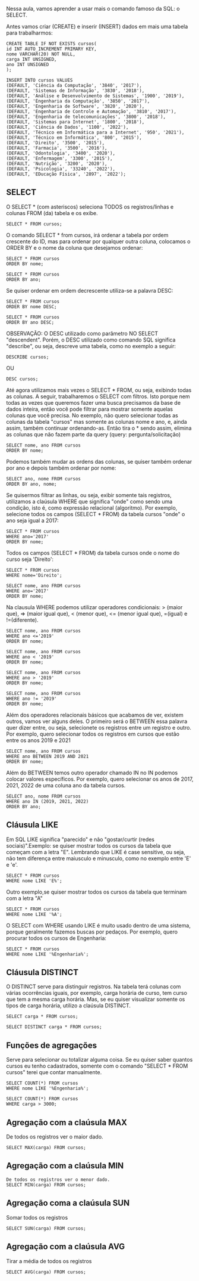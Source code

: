 Nessa aula, vamos aprender a usar mais o comando famoso da SQL: o SELECT.

Antes vamos criar (CREATE) e inserir (INSERT) dados em mais uma tabela para trabalharmos:
```
CREATE TABLE IF NOT EXISTS cursos(
id INT AUTO_INCREMENT PRIMARY KEY,
nome VARCHAR(20) NOT NULL,
carga INT UNSIGNED,
ano INT UNSIGNED
);
```
```
INSERT INTO cursos VALUES
(DEFAULT, 'Ciência da Computação', '3840', '2017'),
(DEFAULT, 'Sistemas de Informação', '3830', '2018'),
(DEFAULT, 'Análise e Desenvolvimento de Sistemas', '1900', '2019'),
(DEFAULT, 'Engenharia da Computação', '3850', '2017'),
(DEFAULT, 'Engenharia de Software', '3820', '2020'),
(DEFAULT, 'Engenharia de Controle e Automação', '3810', '2017'),
(DEFAULT, 'Engenharia de telecomunicações', '3800', '2018'),
(DEFAULT, 'Sistemas para Internet', '1800', '2018'),
(DEFAULT, 'Ciência de Dados', '1100', '2022'),
(DEFAULT, 'Técnico em Informática para a Internet', '950', '2021'),
(DEFAULT, 'Técnico em Informática', '800', '2015'),
(DEFAULT, 'Direito', '3500', '2015'),
(DEFAULT, 'Farmacia', '3500', '2016'),
(DEFAULT, 'Odontologia', '3400', '2020'),
(DEFAULT, 'Enfermagem', '3300', '2015'),
(DEFAULT, 'Nutrição', '3200', '2020'),
(DEFAULT, 'Psicologia', '33240', '2022'),
(DEFAULT, 'EDucação Física', '2897', '2022');
```

SELECT
-
O SELECT * (com asteriscos) seleciona TODOS os registros/linhas e colunas FROM (da) tabela e os exibe.
```
SELECT * FROM cursos; 
```
O comando SELECT * from cursos, irá ordenar a tabela por ordem crescente do ID, mas para ordenar por qualquer outra coluna, colocamos o ORDER BY e o nome da coluna que desejamos ordenar:
```
SELECT * FROM cursos
ORDER BY nome; 
```
```
SELECT * FROM cursos
ORDER BY ano; 
```
Se quiser ordenar em ordem decrescente utiliza-se a palavra DESC:
```
SELECT * FROM cursos
ORDER BY nome DESC; 
```
```
SELECT * FROM cursos
ORDER BY ano DESC; 
```
OBSERVAÇÃO: O DESC utilizado como parâmetro NO SELECT "descendent". Porém, o DESC utilizado como comando SQL significa "describe", ou seja, descreve uma tabela, como no exemplo a seguir:
```
DESCRIBE cursos;
```
OU
```
DESC cursos;
```
Até agora utilizamos mais vezes o SELECT * FROM, ou seja, exibindo todas as colunas. A seguir, trabalharemos o SELECT com filtros. Isto porque nem todas as vezes que queremos fazer uma busca precisamos da base de dados inteira, então você pode filtrar para mostrar somente aquelas colunas que você precisa. No exemplo, não quero selecionar todas as colunas da tabela "cursos" mas somente as colunas nome e ano, e, ainda assim, também continuar ordenando-as. Então tira o * sendo assim, elimina as colunas que não fazem parte da query (query: pergunta/solicitação)
```
SELECT nome, ano FROM cursos
ORDER BY nome;
```
Podemos também mudar as ordens das colunas, se quiser também ordenar por ano e depois também ordenar por nome:
```
SELECT ano, nome FROM cursos
ORDER BY ano, nome;
```

Se quisermos filtrar as linhas, ou seja, exibir somente tais registros, utilizamos a claúsula WHERE que significa "onde" como sendo uma condição, isto é, como expressão relacional (algoritmo). Por exemplo, selecione todos os campos (SELECT * FROM) da tabela cursos "onde" o ano seja igual a 2017:
```
SELECT * FROM cursos
WHERE ano='2017'
ORDER BY nome; 
```
Todos os campos (SELECT * FROM) da tabela cursos onde o nome do curso seja 'Direito':
```
SELECT * FROM cursos
WHERE nome='Direito';
```
```
SELECT nome, ano FROM cursos
WHERE ano='2017'
ORDER BY nome; 
```
Na clausula WHERE podemos utilizar operadores condicionais: > (maior que), => (maior igual que), < (menor que), <= (menor igual que), =(igual) e !=(diferente).

```
SELECT nome, ano FROM cursos
WHERE ano <='2019'
ORDER BY nome; 
```
```
SELECT nome, ano FROM cursos
WHERE ano < '2019'
ORDER BY nome; 
```

```
SELECT nome, ano FROM cursos
WHERE ano > '2019'
ORDER BY nome; 
```
```
SELECT nome, ano FROM cursos
WHERE ano != '2019'
ORDER BY nome; 
```

Além dos operadores relacionais básicos que acabamos de ver, existem outros, vamos ver alguns deles. O primeiro será o BETWEEN essa palavra quer dizer entre, ou seja, selecionete os registros entre um registro e outro. Por exemplo, quero selecionar todos os registros em cursos que estão entre os anos 2019 e 2021

```
SELECT nome, ano FROM cursos
WHERE ano BETWEEN 2019 AND 2021
ORDER BY nome; 
```
Além do BETWEEN temos outro operador chamado IN no IN podemos colocar valores específicos. Por exemplo, quero selecionar os anos de 2017, 2021, 2022 de uma coluna ano da tabela cursos.
```
SELECT ano, nome FROM cursos
WHERE ano IN (2019, 2021, 2022)
ORDER BY ano; 
```
Cláusula LIKE
-
Em SQL LIKE significa "parecido" e não "gostar/curtir (redes sociais)".Exemplo: se quiser mostrar todos os cursos da tabela que começam com a letra "E". Lembrando que LIKE é case sensitive, ou seja, não tem diferença entre maiusculo e minusculo, como no exemplo entre 'E' e 'e'.
```
SELECT * FROM cursos
WHERE nome LIKE 'E%'; 
```
Outro exemplo,se quiser mostrar todos os cursos da tabela que terminam com a letra "A"
```
SELECT * FROM cursos
WHERE nome LIKE '%A'; 
```
O SELECT com WHERE usando LIKE é muito usado dentro de uma sistema, porque geralmente fazemos buscas por pedaços. Por exemplo, quero procurar todos os cursos de Engenharia:
```
SELECT * FROM cursos
WHERE nome LIKE '%Engenharia%'; 
```
Cláusula DISTINCT
-
O DISTINCT serve para distinguir registros. Na tabela terá colunas com várias ocorrências iguais, por exemplo, carga horária de curso, tem curso que tem a mesma carga horária. Mas, se eu quiser visualizar somente os tipos de carga horária, utilizo a claúsula DISTINCT.
```
SELECT carga * FROM cursos;
```
```
SELECT DISTINCT carga * FROM cursos;
```
Funções de agregações 
-
Serve para selecionar ou totalizar alguma coisa. Se eu quiser saber quantos cursos eu tenho cadastrados, somente com o comando "SELECT * FROM cursos" terei que contar manualmente.
```
SELECT COUNT(*) FROM cursos
WHERE nome LIKE '%Engenharia%'; 
```
```
SELECT COUNT(*) FROM cursos
WHERE carga > 3000; 
```

Agregação com a claúsula MAX
-
De todos os registros ver o maior dado.
```
SELECT MAX(carga) FROM cursos;
```

Agregação com a claúsula MIN
-
```
De todos os registros ver o menor dado.
SELECT MIN(carga) FROM cursos;
```
Agregação coma a claúsula SUN
-
Somar todos os registros
```
SELECT SUN(carga) FROM cursos;
```

Agregação com a claúsula AVG
-
Tirar a média de todos os registros
```
SELECT AVG(carga) FROM cursos;
```
